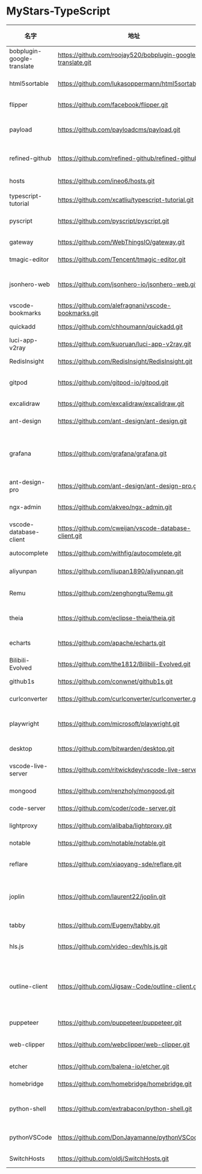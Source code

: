 # MyStars-TypeScript
|           名字           |                           地址                            |星数 |                                                                                                  原始描述                                                                                                   |   语言   |                                                                                                       主题                                                                                                        | 大小 |
|--------------------------|-----------------------------------------------------------|----:|-------------------------------------------------------------------------------------------------------------------------------------------------------------------------------------------------------------|----------|-------------------------------------------------------------------------------------------------------------------------------------------------------------------------------------------------------------------|------|
|bobplugin-google-translate|https://github.com/roojay520/bobplugin-google-translate.git|  186| Bob 的一个Google 翻译插件                                                                                                                                                                                   |TypeScript|bobplugin,translate                                                                                                                                                                                                |766 B |
|html5sortable             |https://github.com/lukasoppermann/html5sortable.git        | 1497|VanillaJS sortable lists and grids using native HTML5 drag and drop API.                                                                                                                                     |TypeScript|drag,drag-and-drop,javascript,sortable-lists,sortables,vanilla-javascript,vanillajs                                                                                                                                |3 KB  |
|flipper                   |https://github.com/facebook/flipper.git                    |11542|A desktop debugging platform for mobile developers.                                                                                                                                                          |TypeScript|                                                                                                                                                                                                                   |164 KB|
|payload                   |https://github.com/payloadcms/payload.git                  | 3564|Free and Open-source Headless CMS and Application Framework built with TypeScript, Node.js, React and MongoDB                                                                                                |TypeScript|api,cms,content-management,content-management-system,dashboard,express,graphql,headless,headless-cms,javascript,mit-license,mongodb,nodejs,open-source,payload,react,typescript                                    |12 KB |
|refined-github            |https://github.com/refined-github/refined-github.git       |17937|:octocat: Browser extension that simplifies the GitHub interface and adds useful features                                                                                                                    |TypeScript|browser-extension,chrome-extension,firefox-addon,github,github-extension,userstyle                                                                                                                                 |19 KB |
|hosts                     |https://github.com/ineo6/hosts.git                         | 1714|GitHub最新hosts。解决GitHub图片无法显示，加速GitHub网页浏览。                                                                                                                                                |TypeScript|github,hosts,hosts-file                                                                                                                                                                                            |2 KB  |
|typescript-tutorial       |https://github.com/xcatliu/typescript-tutorial.git         | 8904|TypeScript 入门教程                                                                                                                                                                                          |TypeScript|javascript,tutorial,typescript                                                                                                                                                                                     |5 KB  |
|pyscript                  |https://github.com/pyscript/pyscript.git                   |12382|Home Page: https://pyscript.net  Examples: https://pyscript.net/examples                                                                                                                                     |TypeScript|html,javascript,python                                                                                                                                                                                             |7 KB  |
|gateway                   |https://github.com/WebThingsIO/gateway.git                 | 2509|WebThings Gateway                                                                                                                                                                                            |TypeScript|                                                                                                                                                                                                                   |16 KB |
|tmagic-editor             |https://github.com/Tencent/tmagic-editor.git               | 2036|                                                                                                                                                                                                             |TypeScript|                                                                                                                                                                                                                   |67 KB |
|jsonhero-web              |https://github.com/jsonhero-io/jsonhero-web.git            | 3328|JSON Hero is an open-source, beautiful JSON explorer for the web that lets you browse, search and navigate your JSON files at speed. 🚀                                                                      |TypeScript|developer-tools,devtools,json,json-viewer,react,tools,typescript,viewer                                                                                                                                            |56 KB |
|vscode-bookmarks          |https://github.com/alefragnani/vscode-bookmarks.git        | 1132|Bookmarks Extension for Visual Studio Code                                                                                                                                                                   |TypeScript|bookmark,navigation,visual-studio-code,vscode,vscode-extension                                                                                                                                                     |11 KB |
|quickadd                  |https://github.com/chhoumann/quickadd.git                  |  447|QuickAdd for Obsidian                                                                                                                                                                                        |TypeScript|obsidian,obsidian-md,obsidian-plugin                                                                                                                                                                               |23 KB |
|luci-app-v2ray            |https://github.com/kuoruan/luci-app-v2ray.git              |  972|LuCI support for V2Ray                                                                                                                                                                                       |TypeScript|luci,v2ray                                                                                                                                                                                                         |1 KB  |
|RedisInsight              |https://github.com/RedisInsight/RedisInsight.git           | 1344|RedisInsight                                                                                                                                                                                                 |TypeScript|database-gui,redis,redis-gui,redis-gui-client                                                                                                                                                                      |11 KB |
|gitpod                    |https://github.com/gitpod-io/gitpod.git                    | 8188|Gitpod automates the provisioning of ready-to-code development environments.                                                                                                                                 |TypeScript|cloud,cloud-development,cloud-ide,code-review,dev-environment,developer-environment,developer-experience,disposable,editor,github-app,gitpod,ide,jetbrains,prebuilds,remote-development,remote-devtools,vscode     |46 KB |
|excalidraw                |https://github.com/excalidraw/excalidraw.git               |29767|Virtual whiteboard for sketching hand-drawn like diagrams                                                                                                                                                    |TypeScript|collaboration,diagrams,drawing,hacktoberfest,productivity,whiteboard                                                                                                                                               |34 KB |
|ant-design                |https://github.com/ant-design/ant-design.git               |80548|An enterprise-class UI design language and React UI library                                                                                                                                                  |TypeScript|ant-design,antd,design-systems,react,typescript,ui-kit,ui-library                                                                                                                                                  |892 KB|
|grafana                   |https://github.com/grafana/grafana.git                     |49238|The open and composable observability and data visualization platform. Visualize metrics, logs, and traces from multiple sources like Prometheus, Loki, Elasticsearch, InfluxDB, Postgres and many more.     |TypeScript|alerting,analytics,business-intelligence,dashboard,data-visualization,elasticsearch,go,grafana,hacktoberfest,influxdb,metrics,monitoring,mysql,postgres,prometheus                                                 |563 KB|
|ant-design-pro            |https://github.com/ant-design/ant-design-pro.git           |32162|👨🏻‍💻👩🏻‍💻 Use Ant Design like a Pro!                                                                                                                                                                    |TypeScript|admin,ant-design,antd,antv,boilerplate,dashboard,enterprise,react,umi                                                                                                                                              |6 KB  |
|ngx-admin                 |https://github.com/akveo/ngx-admin.git                     |23666|Customizable admin dashboard template based on Angular 10+                                                                                                                                                   |TypeScript|admin,admin-dashboard,admin-template,admin-ui,angular-dashboard-template,angular10,angular2,angular9,bootstrap4,dashboard,framework,material-theme,ng2,ng2-admin,ngx-admin,responsive,sass,theme,typescript,webpack|65 KB |
|vscode-database-client    |https://github.com/cweijan/vscode-database-client.git      | 1784|Database Client For Visual Studio Code                                                                                                                                                                       |TypeScript|mysql-database,sql,vscode,vscode-extension                                                                                                                                                                         |9 KB  |
|autocomplete              |https://github.com/withfig/autocomplete.git                |18157|Fig adds autocomplete to your terminal.                                                                                                                                                                      |TypeScript|autocomplete,bash,cli,fig,fish,iterm2,macos,shell,terminal,typescript,zsh                                                                                                                                          |20 KB |
|aliyunpan                 |https://github.com/liupan1890/aliyunpan.git                | 7436|阿里云盘小白羊版  阿里云盘PC版 aliyundriver                                                                                                                                                                  |TypeScript|aliyundrive,aliyunpan,xiaobaiyang                                                                                                                                                                                  |11 KB |
|Remu                      |https://github.com/zenghongtu/Remu.git                     |  498|💥Chrome Extension for GitHub that view stars / star history / organizing starred repository                                                                                                                 |TypeScript|chrome,chrome-extension,github,github-search,github-search-repository,github-stars,star-history                                                                                                                    |10 KB |
|theia                     |https://github.com/eclipse-theia/theia.git                 |16963|Eclipse Theia is a cloud & desktop IDE framework implemented in TypeScript.                                                                                                                                  |TypeScript|cloud-ide,editor,electron,ide,language-server-protocol,typescript                                                                                                                                                  |2 MB  |
|echarts                   |https://github.com/apache/echarts.git                      |51245|Apache ECharts is a powerful, interactive charting and data visualization library for browser                                                                                                                |TypeScript|apache,canvas,charting-library,charts,data-visualization,data-viz,echarts,svg,visualization                                                                                                                        |212 KB|
|Bilibili-Evolved          |https://github.com/the1812/Bilibili-Evolved.git            |13130|强大的哔哩哔哩增强脚本                                                                                                                                                                                       |TypeScript|adblocker,bilibili,dark-theme,download-videos,tampermonkey,touchscreen,userscript                                                                                                                                  |282 KB|
|github1s                  |https://github.com/conwnet/github1s.git                    |20984|One second to read GitHub code with VS Code.                                                                                                                                                                 |TypeScript|hacktoberfest                                                                                                                                                                                                      |14 KB |
|curlconverter             |https://github.com/curlconverter/curlconverter.git         | 5565|Generate code from cURL commands                                                                                                                                                                             |TypeScript|ansible,curl,dart,developer-tools,go,http,java,javascript,matlab,php,python,python-requests,r,rust,scraping,tree-sitter                                                                                            |1 KB  |
|playwright                |https://github.com/microsoft/playwright.git                |38775|Playwright is a framework for Web Testing and Automation. It allows testing Chromium, Firefox and WebKit with a single API.                                                                                  |TypeScript|automation,chrome,chromium,e2e-testing,electron,firefox,javascript,playwright,testing,web,webkit                                                                                                                   |106 KB|
|desktop                   |https://github.com/bitwarden/desktop.git                   | 3662|The desktop vault (Windows, macOS, & Linux).                                                                                                                                                                 |TypeScript|angular,bitwarden,electron,javascript,typescript                                                                                                                                                                   |36 KB |
|vscode-live-server        |https://github.com/ritwickdey/vscode-live-server.git       | 3971|Launch a development local Server with live reload feature for static & dynamic pages.                                                                                                                       |TypeScript|live-reload,live-server,livereload,typescript,vscode,vscode-extension                                                                                                                                              |5 KB  |
|mongood                   |https://github.com/renzholy/mongood.git                    |  624|A MongoDB GUI with Fluent Design                                                                                                                                                                             |TypeScript|dark-theme,darkmode,database-management,fluent-design,monaco-editor,mongodb,react,swr,vite                                                                                                                         |14 KB |
|code-server               |https://github.com/coder/code-server.git                   |53831|VS Code in the browser                                                                                                                                                                                       |TypeScript|browser-ide,dev-tools,development-environment,ide,remote-work,vscode,vscode-remote                                                                                                                                 |49 KB |
|lightproxy                |https://github.com/alibaba/lightproxy.git                  | 2623|💎 Cross platform Web debugging proxy                                                                                                                                                                        |TypeScript|chrome,debug,devtools,electron,light,lightproxy,proxy,typescript,whistle                                                                                                                                           |42 KB |
|notable                   |https://github.com/notable/notable.git                     |19854|The Markdown-based note-taking app that doesn't suck.                                                                                                                                                        |TypeScript|cross-platform,electron,linux,mac,markdown,note,react,windows                                                                                                                                                      |8 KB  |
|reflare                   |https://github.com/xiaoyang-sde/reflare.git                | 1844|Lightweight and scalable reverse proxy and load balancing library built for Cloudflare Workers                                                                                                               |TypeScript|api-gateway,cloudflare-workers,load-balancer,quic,reverse-proxy,serverless,service-worker                                                                                                                          |3 KB  |
|joplin                    |https://github.com/laurent22/joplin.git                    |30006|Joplin - an open source note taking and to-do application with synchronisation capabilities for Windows, macOS, Linux, Android and iOS.                                                                      |TypeScript|android,dropbox,electron,enex-files,evernote,javascript,joplin,nextcloud,nodejs,note-taking,onedrive,react-native,synchronisation,web-clipper,webdav                                                               |254 KB|
|tabby                     |https://github.com/Eugeny/tabby.git                        |33311|A terminal for a more modern age                                                                                                                                                                             |TypeScript|serial,ssh-client,telnet-client,terminal,terminal-emulators                                                                                                                                                        |82 KB |
|hls.js                    |https://github.com/video-dev/hls.js.git                    |11420|HLS.js is a JavaScript library that plays HLS in browsers with support for MSE.                                                                                                                              |TypeScript|ecmascript6,hacktoberfest,hls,hlsjs,html5,http-live-streaming,javascript,mediasource,mediasource-extensions,native-hls,playback,player,stream,streaming,video,video-streaming                                      |190 KB|
|outline-client            |https://github.com/Jigsaw-Code/outline-client.git          | 6954|Outline clients, developed by Jigsaw. The Outline clients use the popular Shadowsocks protocol, and lean on the Cordova and Electron frameworks to support Windows, Android / ChromeOS, Linux, iOS and macOS.|TypeScript|android,chromeos,cordova,electron,ios,linux,macos,shadowsocks,windows                                                                                                                                              |416 KB|
|puppeteer                 |https://github.com/puppeteer/puppeteer.git                 |78267|Headless Chrome Node.js API                                                                                                                                                                                  |TypeScript|automation,developer-tools,headless-chrome,node-module,testing,web                                                                                                                                                 |17 KB |
|web-clipper               |https://github.com/webclipper/web-clipper.git              | 4211|For Notion,OneNote,Bear,Yuque,Joplin。Clip anything to anywhere                                                                                                                                              |TypeScript|chrome-extension,notion,onenote,readability,web-clipper,yuque                                                                                                                                                      |4 KB  |
|etcher                    |https://github.com/balena-io/etcher.git                    |23060|Flash OS images to SD cards & USB drives, safely and easily.                                                                                                                                                 |TypeScript|cross-platform,etcher,sd-cards,usb-drives                                                                                                                                                                          |90 KB |
|homebridge                |https://github.com/homebridge/homebridge.git               |20064|HomeKit support for the impatient.                                                                                                                                                                           |TypeScript|hap,homebridge,homekit,homekit-accessory-protocol,homekit-api,homekit-bridge,siri                                                                                                                                  |3 KB  |
|python-shell              |https://github.com/extrabacon/python-shell.git             | 1772|Run Python scripts from Node.js with simple (but efficient) inter-process communication through stdio                                                                                                        |TypeScript|child-process,node,python                                                                                                                                                                                          |326 B |
|pythonVSCode              |https://github.com/DonJayamanne/pythonVSCode.git           | 2025|This extension is now maintained in the Microsoft fork.                                                                                                                                                      |TypeScript|autopep8,editor,extract,intellisense,jupyter,linter,pydocstyle,pylint,python,python-3-6,python-terminal,refactorings,rename-refactorings,scientific,sort-imports,terminal,testing,typescript,visual-studio-code    |137 KB|
|SwitchHosts               |https://github.com/oldj/SwitchHosts.git                    |17110|Switch hosts quickly!                                                                                                                                                                                        |TypeScript|electron,hosts,hostseditor,hostsfile,switch-hosts,switchhosts                                                                                                                                                      |30 KB |

